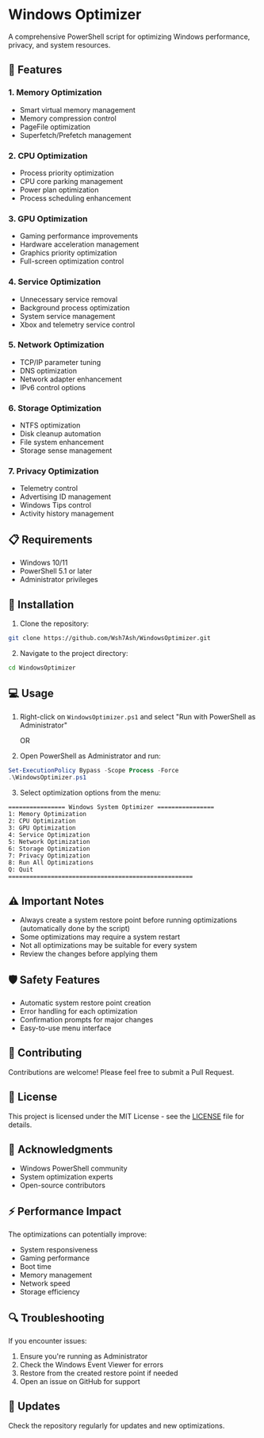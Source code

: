 # Windows Optimizer

A comprehensive PowerShell script for optimizing Windows performance, privacy, and system resources.

## 🚀 Features

### 1. Memory Optimization
- Smart virtual memory management
- Memory compression control
- PageFile optimization
- Superfetch/Prefetch management

### 2. CPU Optimization
- Process priority optimization
- CPU core parking management
- Power plan optimization
- Process scheduling enhancement

### 3. GPU Optimization
- Gaming performance improvements
- Hardware acceleration management
- Graphics priority optimization
- Full-screen optimization control

### 4. Service Optimization
- Unnecessary service removal
- Background process optimization
- System service management
- Xbox and telemetry service control

### 5. Network Optimization
- TCP/IP parameter tuning
- DNS optimization
- Network adapter enhancement
- IPv6 control options

### 6. Storage Optimization
- NTFS optimization
- Disk cleanup automation
- File system enhancement
- Storage sense management

### 7. Privacy Optimization
- Telemetry control
- Advertising ID management
- Windows Tips control
- Activity history management

## 📋 Requirements

- Windows 10/11
- PowerShell 5.1 or later
- Administrator privileges

## 🔧 Installation

1. Clone the repository:
```bash
git clone https://github.com/Wsh7Ash/WindowsOptimizer.git
```

2. Navigate to the project directory:
```bash
cd WindowsOptimizer
```

## 💻 Usage

1. Right-click on `WindowsOptimizer.ps1` and select "Run with PowerShell as Administrator"
   
   OR

2. Open PowerShell as Administrator and run:
```powershell
Set-ExecutionPolicy Bypass -Scope Process -Force
.\WindowsOptimizer.ps1
```

3. Select optimization options from the menu:
```
================ Windows System Optimizer ================
1: Memory Optimization
2: CPU Optimization
3: GPU Optimization
4: Service Optimization
5: Network Optimization
6: Storage Optimization
7: Privacy Optimization
8: Run All Optimizations
Q: Quit
====================================================
```

## ⚠️ Important Notes

- Always create a system restore point before running optimizations (automatically done by the script)
- Some optimizations may require a system restart
- Not all optimizations may be suitable for every system
- Review the changes before applying them

## 🛡️ Safety Features

- Automatic system restore point creation
- Error handling for each optimization
- Confirmation prompts for major changes
- Easy-to-use menu interface

## 🤝 Contributing

Contributions are welcome! Please feel free to submit a Pull Request.

## 📄 License

This project is licensed under the MIT License - see the [LICENSE](LICENSE) file for details.

## 🙏 Acknowledgments

- Windows PowerShell community
- System optimization experts
- Open-source contributors

## ⚡ Performance Impact

The optimizations can potentially improve:
- System responsiveness
- Gaming performance
- Boot time
- Memory management
- Network speed
- Storage efficiency

## 🔍 Troubleshooting

If you encounter issues:
1. Ensure you're running as Administrator
2. Check the Windows Event Viewer for errors
3. Restore from the created restore point if needed
4. Open an issue on GitHub for support

## 🔄 Updates

Check the repository regularly for updates and new optimizations. 